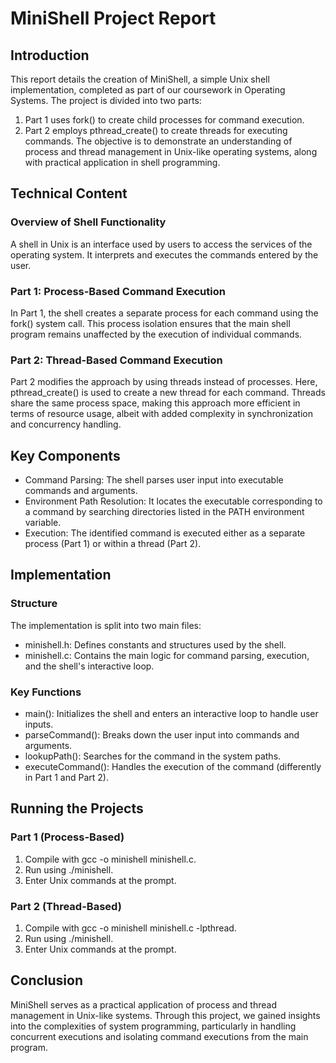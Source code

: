 # MiniShell Project Report
## Introduction
This report details the creation of MiniShell, a simple Unix shell implementation, completed as part of our coursework in Operating Systems. The project is divided into two parts:

1. Part 1 uses fork() to create child processes for command execution.
2. Part 2 employs pthread_create() to create threads for executing commands.
The objective is to demonstrate an understanding of process and thread management in Unix-like operating systems, along with practical application in shell programming.

## Technical Content
### Overview of Shell Functionality
A shell in Unix is an interface used by users to access the services of the operating system. It interprets and executes the commands entered by the user.

### Part 1: Process-Based Command Execution
In Part 1, the shell creates a separate process for each command using the fork() system call. This process isolation ensures that the main shell program remains unaffected by the execution of individual commands.

### Part 2: Thread-Based Command Execution
Part 2 modifies the approach by using threads instead of processes. Here, pthread_create() is used to create a new thread for each command. Threads share the same process space, making this approach more efficient in terms of resource usage, albeit with added complexity in synchronization and concurrency handling.

## Key Components
- Command Parsing: The shell parses user input into executable commands and arguments.
- Environment Path Resolution: It locates the executable corresponding to a command by searching directories listed in the PATH environment variable.
- Execution: The identified command is executed either as a separate process (Part 1) or within a thread (Part 2).

## Implementation
### Structure
The implementation is split into two main files:

- minishell.h: Defines constants and structures used by the shell.
- minishell.c: Contains the main logic for command parsing, execution, and the shell's interactive loop.
### Key Functions
- main(): Initializes the shell and enters an interactive loop to handle user inputs.
- parseCommand(): Breaks down the user input into commands and arguments.
- lookupPath(): Searches for the command in the system paths.
- executeCommand(): Handles the execution of the command (differently in Part 1 and Part 2).
## Running the Projects
### Part 1 (Process-Based)
1. Compile with gcc -o minishell minishell.c.
2. Run using ./minishell.
3. Enter Unix commands at the prompt.
### Part 2 (Thread-Based)
1. Compile with gcc -o minishell minishell.c -lpthread.
2. Run using ./minishell.
3. Enter Unix commands at the prompt.

## Conclusion
MiniShell serves as a practical application of process and thread management in Unix-like systems. Through this project, we gained insights into the complexities of system programming, particularly in handling concurrent executions and isolating command executions from the main program.

